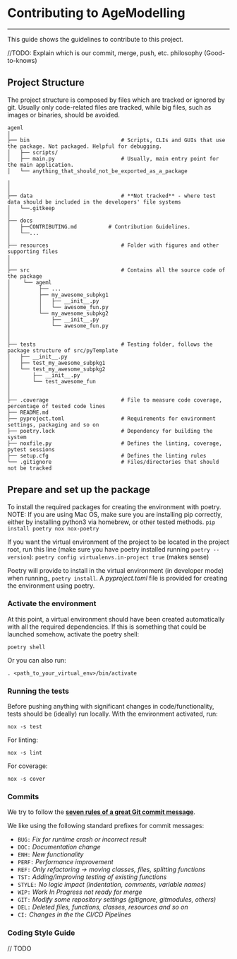 # Contributing to AgeModelling

---
This guide shows the guidelines to contribute to this project.

//TODO: Explain which is our commit, merge, push, etc. philosophy (Good-to-knows)

## Project Structure

The project structure is composed by files which are tracked or ignored by git. Usually only code-related files are
tracked, while big files, such as images or binaries, should be avoided.

```
ageml
│
├── bin                             # Scripts, CLIs and GUIs that use the package. Not packaged. Helpful for debugging.
│   ├── scripts/
│   ├── main.py                     # Usually, main entry point for the main application.
│   └── anything_that_should_not_be_exported_as_a_package

│
│
├── data                            # **Not tracked** - where test data should be included in the developers' file systems
│   └──.gitkeep
│
├── docs
│   ├──CONTRIBUTING.md          # Contribution Guidelines.
│   └──...
│
├── resources                       # Folder with figures and other supporting files 
│
│
├── src                             # Contains all the source code of the package
│    └── ageml                    
│         ├── ...   
│         ├── my_awesome_subpkg1
│         │   ├── __init__.py
│         │   └── awesome_fun.py                           
│         └── my_awesome_subpkg2
│             ├── __init__.py
│             └── awesome_fun.py
│
│
├── tests                           # Testing folder, follows the package structure of src/pyTemplate
│   ├── __init__.py
│   ├── test_my_awesome_subpkg1
│   └── test_my_awesome_subpkg2
│       ├── __init__.py
│       └── test_awesome_fun
│
│
├── .coverage                       # File to measure code coverage, percentage of tested code lines 
├── README.md                        
├── pyproject.toml                  # Requirements for environment settings, packaging and so on
├── poetry.lock                     # Dependency for building the system
├── noxfile.py                      # Defines the linting, coverage, pytest sessions
├── setup.cfg                       # Defines the linting rules
└── .gitignore                      # Files/directories that should not be tracked
```

## Prepare and set up the package

To install the required packages for creating the environment with poetry.
NOTE: If you are using Mac OS, make sure you are installing pip correctly, either by installing python3 via homebrew, or other tested methods.
`pip install poetry nox nox-poetry`

If you want the virtual environment of the project to be located in the project root, run this line (make sure you have poetry installed running `poetry --version`):
`poetry config virtualenvs.in-project true` (makes sense)

Poetry will provide to install in the virtual environment (in developer mode) when running_ `poetry install`.
A _pyproject.toml_ file is provided for creating the environment using poetry.

### Activate the environment

At this point, a virtual environment should have been created automatically with all the required dependencies.
If this is something that could be launched somehow, activate the poetry shell:

```(bash)
poetry shell
```

Or you can also run:

```(bash)
. <path_to_your_virtual_env>/bin/activate
```

### Running the tests

Before pushing anything with significant changes in code/functionality, tests should be (ideally) run locally.
With the environment activated, run:

```(bash)
nox -s test
```

For linting:

```(bash)
nox -s lint
```

For coverage:

```(bash)
nox -s cover
```

### Commits

We try to follow the [**seven rules of a great Git commit message**](https://cbea.ms/git-commit/).

We like using the following standard prefixes for commit messages:

- `BUG:` *Fix for runtime crash or incorrect result*
- `DOC:` *Documentation change*
- `ENH:` *New functionality*
- `PERF:` *Performance improvement*
- `REF:` *Only refactoring -> moving classes, files, splitting functions*
- `TST:` *Adding/improving testing of existing functions*
- `STYLE:` *No logic impact (indentation, comments, variable names)*
- `WIP:` *Work In Progress not ready for merge*
- `GIT:` *Modify some repository settings (gitignore, gitmodules, others)*
- `DEL:` *Deleted files, functions, classes, resources and so on*
- `CI:` *Changes in the the CI/CD Pipelines*

### Coding Style Guide

// TODO
